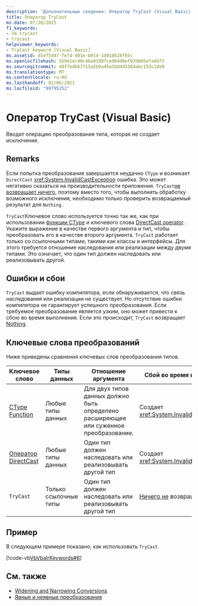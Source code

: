 ```yaml
---
description: 'Дополнительные сведения: Оператор TryCast (Visual Basic)'
title: Оператор TryCast
ms.date: 07/20/2015
f1_keywords:
- vb.trycast
- trycast
helpviewer_keywords:
- TryCast keyword [Visual Basic]
ms.assetid: d1ef5d47-fef4-491e-b014-1d910628f65c
ms.openlocfilehash: 5b941ec40c4ba0198fced64d0ef039605efad472
ms.sourcegitcommit: ddf7edb67715a5b9a45e3dd44536dabc153c1de0
ms.translationtype: MT
ms.contentlocale: ru-RU
ms.lasthandoff: 02/06/2021
ms.locfileid: "99795252"
---
```

# <a name="trycast-operator-visual-basic"></a>Оператор TryCast (Visual Basic)

Вводит операцию преобразования типа, которая не создает исключение.  
  
## <a name="remarks"></a>Remarks  

 Если попытка преобразования завершается неудачно `CType` и возникает `DirectCast` <xref:System.InvalidCastException> ошибка. Это может негативно сказаться на производительности приложения. `TryCast`[не возвращает ничего](../nothing.md), поэтому вместо того, чтобы выполнять обработку возможного исключения, необходимо только проверить возвращаемый результат для `Nothing` .  
  
 `TryCast`Ключевое слово используется точно так же, как при использовании [функции CType](../functions/ctype-function.md) и ключевого слова [DirectCast operator](directcast-operator.md) . Укажите выражение в качестве первого аргумента и тип, чтобы преобразовать его в качестве второго аргумента. `TryCast` работает только со ссылочными типами, такими как классы и интерфейсы. Для этого требуется отношение наследования или реализации между двумя типами. Это означает, что один тип должен наследовать или реализовывать другой.  
  
## <a name="errors-and-failures"></a>Ошибки и сбои  

 `TryCast` выдает ошибку компилятора, если обнаруживается, что связь наследования или реализации не существует. Но отсутствие ошибки компилятора не гарантирует успешного преобразования. Если требуемое преобразование является узким, оно может привести к сбою во время выполнения. Если это происходит, `TryCast` возвращает [Nothing](../nothing.md).  
  
## <a name="conversion-keywords"></a>Ключевые слова преобразований  

 Ниже приведены сравнения ключевых слов преобразования типов.  
  
|Ключевое слово|Типы данных|Отношение аргумента|Сбой во время выполнения|  
|---|---|---|---|  
|[CType Function](../functions/ctype-function.md)|Любые типы данных|Для двух типов данных должно быть определено расширяющее или суженное преобразование.|Создает <xref:System.InvalidCastException>|  
|[Оператор DirectCast](directcast-operator.md)|Любые типы данных|Один тип должен наследовать или реализовывать другой тип|Создает <xref:System.InvalidCastException>|  
|`TryCast`|Только ссылочные типы|Один тип должен наследовать или реализовывать другой тип|[Ничего не](../nothing.md) возвращает|  
  
## <a name="example"></a>Пример  

 В следующем примере показано, как использовать `TryCast`.  
  
 [!code-vb[VbVbalrKeywords#6](~/samples/snippets/visualbasic/VS_Snippets_VBCSharp/VbVbalrKeywords/VB/Class1.vb#6)]  
  
## <a name="see-also"></a>См. также

- [Widening and Narrowing Conversions](../../programming-guide/language-features/data-types/widening-and-narrowing-conversions.md)
- [Явные и неявные преобразования](../../programming-guide/language-features/data-types/implicit-and-explicit-conversions.md)
